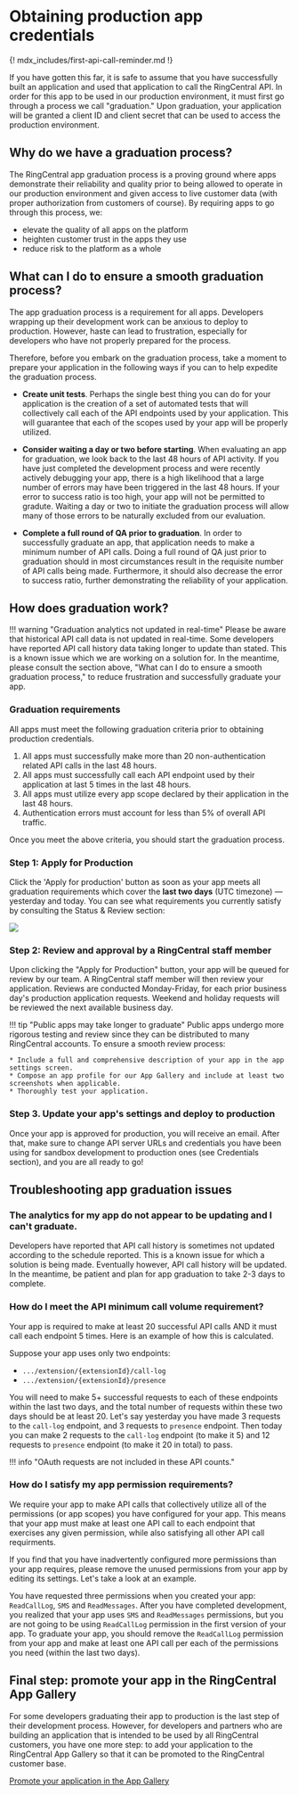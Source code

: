 # Obtaining production app credentials

{! mdx_includes/first-api-call-reminder.md !}

If you have gotten this far, it is safe to assume that you have successfully built an application and used that application to call the RingCentral API. In order for this app to be used in our production environment, it must first go through a process we call "graduation." Upon graduation, your application will be granted a client ID and client secret that can be used to access the production environment. 

## Why do we have a graduation process?

The RingCentral app graduation process is a proving ground where apps demonstrate their reliability and quality prior to being allowed to operate in our production environment and given access to live customer data (with proper authorization from customers of course). By requiring apps to go through this process, we:

* elevate the quality of all apps on the platform
* heighten customer trust in the apps they use
* reduce risk to the platform as a whole 

## What can I do to ensure a smooth graduation process?

The app graduation process is a requirement for all apps. Developers wrapping up their development work can be anxious to deploy to production. However, haste can lead to frustration, especially for developers who have not properly prepared for the process. 

Therefore, before you embark on the graduation process, take a moment to prepare your application in the following ways if you can to help expedite the graduation process. 

* **Create unit tests**. 
    Perhaps the single best thing you can do for your application is the creation of a set of automated tests that will collectively call each of the API endpoints used by your application. This will guarantee that each of the scopes used by your app will be properly utilized. 

* **Consider waiting a day or two before starting**.
    When evaluating an app for graduation, we look back to the last 48 hours of API activity. If you have just completed the development process and were recently actively debugging your app, there is a high likelihood that a large number of errors may have been triggered in the last 48 hours. If your error to success ratio is too high, your app will not be permitted to gradute. Waiting a day or two to initiate the graduation process will allow many of those errors to be naturally excluded from our evaluation. 

* **Complete a full round of QA prior to graduation**.
    In order to successfully graduate an app, that application needs to make a minimum number of API calls. Doing a full round of QA just prior to graduation should in most circumstances result in the requisite number of API calls being made. Furthermore, it should also decrease the error to success ratio, further demonstrating the reliability of your application.

## How does graduation work?

!!! warning "Graduation analytics not updated in real-time"
    Please be aware that historical API call data is not updated in real-time. Some developers have reported API call history data taking longer to update than stated. This is a known issue which we are working on a solution for. In the meantime, please consult the section above, "What can I do to ensure a smooth graduation process," to reduce frustration and successfully graduate your app.

### Graduation requirements

All apps must meet the following graduation criteria prior to obtaining production credentials. 

1. All apps must successfully make more than 20 non-authentication related API calls in the last 48 hours.
2. All apps must successfully call each API endpoint used by their application at last 5 times in the last 48 hours.
3. All apps must utilize every app scope declared by their application in the last 48 hours.
4. Authentication errors must account for less than 5% of overall API traffic. 

Once you meet the above criteria, you should start the graduation process.

### Step 1: Apply for Production

Click the 'Apply for production' button as soon as your app meets all graduation requirements which cover the **last two days** (UTC timezone) &#x2014; yesterday and today. You can see what requirements you currently satisfy by consulting the Status &amp; Review section:
    
<img class="img-fluid" src="../../img/console-status-review.png" style="max-width: 500px">

### Step 2: Review and approval by a RingCentral staff member

Upon clicking the "Apply for Production" button, your app will be queued for review by our team. A RingCentral staff member will then review your application. Reviews are conducted Monday-Friday, for each prior business day's production application requests. Weekend and holiday requests will be reviewed the next available business day.

!!! tip "Public apps may take longer to graduate"
    Public apps undergo more rigorous testing and review since they can be distributed to many RingCentral accounts. To ensure a smooth review process:
    
    * Include a full and comprehensive description of your app in the app settings screen.
    * Compose an app profile for our App Gallery and include at least two screenshots when applicable. 
    * Thoroughly test your application.

### Step 3. Update your app's settings and deploy to production

Once your app is approved for production, you will receive an email. After that, make sure to change API server URLs and credentials you have been using for sandbox development to production ones (see Credentials section), and you are all ready to go!

## Troubleshooting app graduation issues

### The analytics for my app do not appear to be updating and I can't graduate.

Developers have reported that API call history is sometimes not updated according to the schedule reported. This is a known issue for which a solution is being made. Eventually however, API call history will be updated. In the meantime, be patient and plan for app graduation to take 2-3 days to complete. 

### How do I meet the API minimum call volume requirement?

Your app is required to make at least 20 successful API calls AND it must call each endpoint 5 times. Here is an example of how this is calculated.

Suppose your app uses only two endpoints:

* `.../extension/{extensionId}/call-log`
* `.../extension/{extensionId}/presence`

You will need to make 5+ successful requests to each of these endpoints within the last two days, and the total number of requests within these two days should be at least 20. Let's say yesterday you have made 3 requests to the `call-log` endpoint, and 3 requests to `presence` endpoint. Then today you can make 2 requests to the `call-log` endpoint (to make it 5) and 12 requests to `presence` endpoint (to make it 20 in total) to pass.

!!! info "OAuth requests are not included in these API counts."

### How do I satisfy my app permission requirements?

We require your app to make API calls that collectively utilize all of the permissions (or app scopes) you have configured for your app. This means that your app must make at least one API call to each endpoint that exercises any given permission, while also satisfying all other API call requirments. 

If you find that you have inadvertently configured more permissions than your app requires, please remove the unused permissions from your app by editing its settings. Let's take a look at an example.

You have requested three permissions when you created your app: `ReadCallLog`, `SMS` and `ReadMessages`. After you have completed development, you realized that your app uses `SMS` and `ReadMessages` permissions, but you are not going to be using `ReadCallLog` permission in the first version of your app. To graduate your app, you should remove the `ReadCallLog` permission from your app and make at least one API call per each of the permissions you need (within the last two days).

## Final step: promote your app in the RingCentral App Gallery

For some developers graduating their app to production is the last step of their development process. However, for developers and partners who are building an application that is intended to be used by all RingCentral customers, you have one more step: to add your application to the RingCentral App Gallery so that it can be promoted to the RingCentral customer base. 

<a class="btn btn-lg btn-primary" href="../promote-app/">Promote your application in the App Gallery</a>
